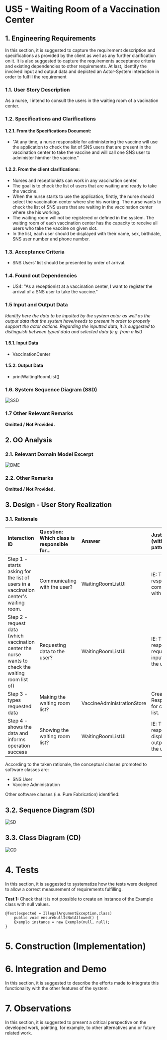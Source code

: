 # US5 - Waiting Room of a Vaccination Center

## 1. Engineering Requirements

In this section, it is suggested to capture the requirement description and specifications as provided by the client as well as any further clarification on it. It is also suggested to capture the requirements acceptance criteria and existing dependencies to other requirements. At last, identify the involved input and output data and depicted an Actor-System interaction in order to fulfill the requirement

### 1.1. User Story Description

As a nurse, I intend to consult the users in the waiting room of a vacination center.

### 1.2. Specifications and Clarifications

#### 1.2.1. From the Specifications Document:

- "At any time, a nurse responsible for administering the vaccine will use the application to check the list of SNS users that are present in the vaccination center to take the vaccine and will call one SNS user to administer him/her the vaccine."

#### 1.2.2. From the client clarifications:

- Nurses and receptionists can work in any vaccination center.
- The goal is to check the list of users that are waiting and ready to take the vaccine.
- When the nurse starts to use the application, firstly, the nurse should select the vaccination center where she his working. The nurse wants to check the list of SNS users that are waiting in the vaccination center where she his working.
- The waiting room will not be registered or defined in the system. The waiting room of each vaccination center has the capacity to receive all users who take the vaccine on given slot.
- In the list, each user should be displayed with their name, sex, birthdate, SNS user number and phone number.

### 1.3. Acceptance Criteria

- SNS Users’ list should be presented by order of arrival.


### 1.4. Found out Dependencies

- US4: "As a receptionist at a vaccination center, I want to register the arrival of a SNS user
  to take the vaccine."

### 1.5 Input and Output Data

*Identify here the data to be inputted by the system actor as well as the output data that the system have/needs to present in order to properly support the actor actions. Regarding the inputted data, it is suggested to distinguish between typed data and selected data (e.g. from a list)*

#### 1.5.1. Input Data

* VaccinationCenter

#### 1.5.2. Output Data

* printWaitingRoomList()

### 1.6. System Sequence Diagram (SSD)

![SSD](US5_SSD.svg)

### 1.7 Other Relevant Remarks

**Omitted / Not Provided.**


## 2. OO Analysis

### 2.1. Relevant Domain Model Excerpt

![DME](US5_DME.svg)

### 2.2. Other Remarks


**Omitted / Not Provided.**

## 3. Design - User Story Realization

### 3.1. Rationale

| Interaction ID                                                                                                                           | Question: Which class is responsible for... | Answer                                                     | Justification (with patterns)                                          |
|:-----------------------------------------------------------------------------------------------------------------------------------------|:--------------------------------------------|:-----------------------------------------------------------|:-----------------------------------------------------------------------|
| Step 1 - starts asking for the list of users in a vaccination center's waiting room. 		              | 	Communicating with the user?						         | WaitingRoomListUI                           | IE: The UI is responsible for communicating with the user. |
| Step 2 - request data (which vaccination center the nurse wants to check the waiting room list of)	                                      | 	Requesting data to the user?						         | WaitingRoomListUI                                          | IE: The UI is responsible for requesting input data from the user.     |
| Step 3 - types requested data		                                                                                                          | Making the waiting room list?					          | VaccineAdministrationStore                                 | Creator: Responsible for creating the list.                            |
| Step 4 - shows the data and informs operation success 		                                                                                 | 	Showing the waiting room list?				         | WaitingRoomListUI                                          | IE: The UI is responsible for displaying the output data for the user. | 	                                                                                                   | 	Validating the data globally (eg: duplicated data)						              | LoadSetUsersStore | IE: knows all the SnsUser objects                                   |

According to the taken rationale, the conceptual classes promoted to software classes are:

* SNS User
* Vaccine Administration

Other software classes (i.e. Pure Fabrication) identified:


## 3.2. Sequence Diagram (SD)

![SD](US5_SD.svg)

## 3.3. Class Diagram (CD)

![CD](US5_CD.svg)

# 4. Tests

In this section, it is suggested to systematize how the tests were designed to allow a correct measurement of requirements fulfilling.

**Test 1:** Check that it is not possible to create an instance of the Example class with null values.

	@Test(expected = IllegalArgumentException.class)
		public void ensureNullIsNotAllowed() {
		Exemplo instance = new Exemplo(null, null);
	}

# 5. Construction (Implementation)

# 6. Integration and Demo

In this section, it is suggested to describe the efforts made to integrate this functionality with the other features of the system.

# 7. Observations

In this section, it is suggested to present a critical perspective on the developed work, pointing, for example, to other alternatives and or future related work.
